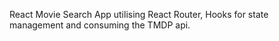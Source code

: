 React Movie Search App utilising React Router, Hooks for state management and consuming the TMDP api.
